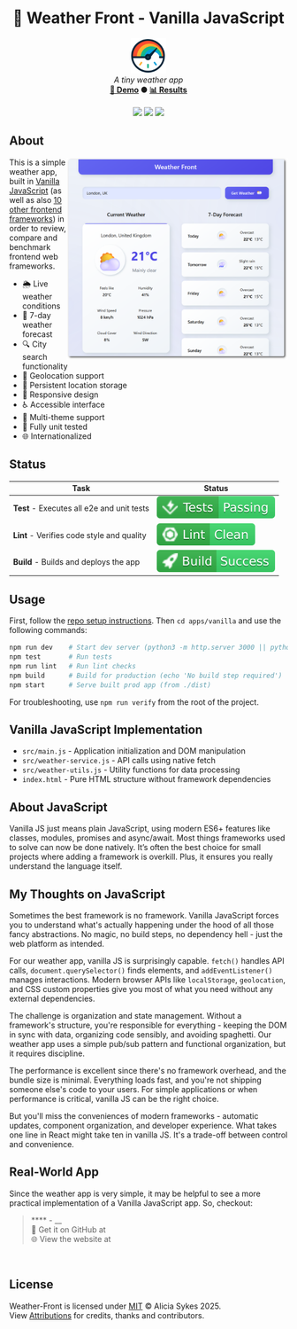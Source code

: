 <!-- start_header -->
<h1 align="center">🧪 Weather Front - Vanilla JavaScript</h1>

<p align="center">
  <img width="64" src="https://raw.githubusercontent.com/lissy93/framework-benchmarks/refs/heads/main/assets/favicon.png" /><br>
  <i>A tiny weather app</i>
  <br>
  <b><a href="/">🚀 Demo</a> ● <a href="https://frontend-framework-benchmarks.as93.net">📊 Results</a></b>
  <br><br>
  <a href="https://developer.mozilla.org/en-US/docs/Web/JavaScript" target="_blank"><img src="https://img.shields.io/badge/Framework-Vanilla_JavaScript-F7DF1E?logo=javascript&logoColor=fff&labelColor=F7DF1E" /></a>
  <a href="https://github.com/Lissy93/framework-benchmarks/blob/main/LICENSE"><img src="https://img.shields.io/badge/License-MIT-AE56FF?logo=googledocs&logoColor=fff&labelColor=8A2BE2" /></a>
  <a href="https://github.com/lissy93"><img src="https://img.shields.io/badge/Author-Lissy93-EA4AAA?logo=githubsponsors&logoColor=fff&labelColor=E31591" /></a>
</p>
<!-- end_header -->

<!-- start_about -->

## About

<img align="right" src="/assets/screenshot.png" width="400">

This is a simple weather app, built in [Vanilla JavaScript](https://developer.mozilla.org/en-US/docs/Web/JavaScript) (as well as also [10 other frontend frameworks](/)) in order to review, compare and benchmark frontend web frameworks.

- 🌦️ Live weather conditions
- 📅 7-day weather forecast
- 🔍 City search functionality
- 📍 Geolocation support
- 💾 Persistent location storage
- 📱 Responsive design
- ♿ Accessible interface
- 🎨 Multi-theme support
- 🧪 Fully unit tested
- 🌐 Internationalized

<!-- end_about -->

<!-- start_status -->

## Status

| Task | Status |
|---|---|
| **Test** - Executes all e2e and unit tests | [![Test Status](https://raw.githubusercontent.com/lissy93/framework-benchmarks/refs/heads/badges/test-vanilla.svg)](https://github.com/lissy93/framework-benchmarks/actions/workflows/test.yml) |
| **Lint** - Verifies code style and quality | [![Lint Status](https://raw.githubusercontent.com/lissy93/framework-benchmarks/refs/heads/badges/lint-vanilla.svg)](https://github.com/lissy93/framework-benchmarks/actions/workflows/lint.yml) |
| **Build** - Builds and deploys the app | [![Build Status](https://raw.githubusercontent.com/lissy93/framework-benchmarks/refs/heads/badges/build-vanilla.svg)](https://github.com/lissy93/framework-benchmarks/actions/workflows/build.yml) |

<!-- end_status -->

<!-- start_usage -->

## Usage

First, follow the [repo setup instructions](https://github.com/lissy93/framework-benchmarks?tab=readme-ov-file#usage). Then `cd apps/vanilla` and use the following commands:

```bash
npm run dev    # Start dev server (python3 -m http.server 3000 || python -m http.server 3000)
npm test       # Run tests
npm run lint   # Run lint checks
npm build      # Build for production (echo 'No build step required')
npm start      # Serve built prod app (from ./dist)
```

For troubleshooting, use `npm run verify` from the root of the project.

<!-- end_usage -->

## Vanilla JavaScript Implementation

<!-- start_framework_specific -->
- `src/main.js` - Application initialization and DOM manipulation
- `src/weather-service.js` - API calls using native fetch
- `src/weather-utils.js` - Utility functions for data processing
- `index.html` - Pure HTML structure without framework dependencies
<!-- end_framework_specific -->

## About JavaScript
<!-- start_framework_description -->
Vanilla JS just means plain JavaScript, using modern ES6+ features like classes, modules, promises and async/await. 
Most things frameworks used to solve can now be done natively. 
It’s often the best choice for small projects where adding a framework is overkill. 
Plus, it ensures you really understand the language itself.

<!-- end_framework_description -->

## My Thoughts on JavaScript
<!-- start_my_thoughts -->
Sometimes the best framework is no framework. Vanilla JavaScript forces you to understand what's actually happening under the hood of all those fancy abstractions. No magic, no build steps, no dependency hell - just the web platform as intended.

For our weather app, vanilla JS is surprisingly capable. `fetch()` handles API calls, `document.querySelector()` finds elements, and `addEventListener()` manages interactions. Modern browser APIs like `localStorage`, `geolocation`, and CSS custom properties give you most of what you need without any external dependencies.

The challenge is organization and state management. Without a framework's structure, you're responsible for everything - keeping the DOM in sync with data, organizing code sensibly, and avoiding spaghetti. Our weather app uses a simple pub/sub pattern and functional organization, but it requires discipline.

The performance is excellent since there's no framework overhead, and the bundle size is minimal. Everything loads fast, and you're not shipping someone else's code to your users. For simple applications or when performance is critical, vanilla JS can be the right choice.

But you'll miss the conveniences of modern frameworks - automatic updates, component organization, and developer experience. What takes one line in React might take ten in vanilla JS. It's a trade-off between control and convenience.
<!-- end_my_thoughts -->


<!-- start_real_world_app -->

## Real-World App
Since the weather app is very simple, it may be helpful to see a more practical implementation of a Vanilla JavaScript app. So, checkout:

<a href=""><img align="left" src="" width="96"></a>

> **** - __<br>
> 🐙 Get it on GitHub at []()<br>
> 🌐 View the website at []()

<br>
<!-- end_real_world_app -->

<!-- start_license -->

## License

Weather-Front is licensed under [MIT](https://github.com/lissy93/framework-benchmarks/blob/main/LICENSE) © Alicia Sykes 2025.<br>
View [Attributions](https://github.com/lissy93/framework-benchmarks?tab=readme-ov-file#attributions) for credits, thanks and contributors.

<!-- end_license -->

